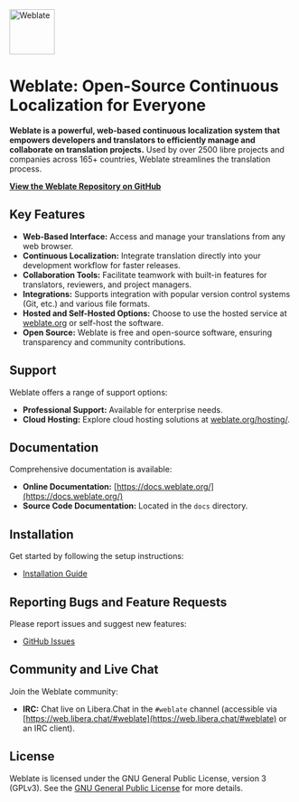 <img src="https://s.weblate.org/cdn/Logo-Darktext-borders.png" alt="Weblate" height="80px" target="_blank">

# Weblate: Open-Source Continuous Localization for Everyone

**Weblate is a powerful, web-based continuous localization system that empowers developers and translators to efficiently manage and collaborate on translation projects.**  Used by over 2500 libre projects and companies across 165+ countries, Weblate streamlines the translation process.

**[View the Weblate Repository on GitHub](https://github.com/WeblateOrg/weblate)**

## Key Features

*   **Web-Based Interface:** Access and manage your translations from any web browser.
*   **Continuous Localization:**  Integrate translation directly into your development workflow for faster releases.
*   **Collaboration Tools:** Facilitate teamwork with built-in features for translators, reviewers, and project managers.
*   **Integrations:** Supports integration with popular version control systems (Git, etc.) and various file formats.
*   **Hosted and Self-Hosted Options:**  Choose to use the hosted service at [weblate.org](https://weblate.org/) or self-host the software.
*   **Open Source:**  Weblate is free and open-source software, ensuring transparency and community contributions.

## Support

Weblate offers a range of support options:

*   **Professional Support:** Available for enterprise needs.
*   **Cloud Hosting:**  Explore cloud hosting solutions at [weblate.org/hosting/](https://weblate.org/hosting/).

## Documentation

Comprehensive documentation is available:

*   **Online Documentation:** [https://docs.weblate.org/](https://docs.weblate.org/)
*   **Source Code Documentation:** Located in the `docs` directory.

## Installation

Get started by following the setup instructions:

*   [Installation Guide](https://docs.weblate.org/en/latest/admin/install.html)

## Reporting Bugs and Feature Requests

Please report issues and suggest new features:

*   [GitHub Issues](https://github.com/WeblateOrg/weblate/issues)

## Community and Live Chat

Join the Weblate community:

*   **IRC:**  Chat live on Libera.Chat in the `#weblate` channel (accessible via [https://web.libera.chat/#weblate](https://web.libera.chat/#weblate) or an IRC client).

## License

Weblate is licensed under the GNU General Public License, version 3 (GPLv3).  See the [GNU General Public License](https://www.gnu.org/licenses/gpl-3.0.html) for more details.